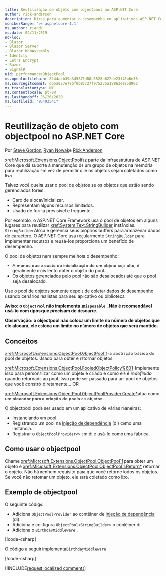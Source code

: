 ```yaml
---
title: Reutilização de objeto com objectpool no ASP.NET Core
author: rick-anderson
description: Dicas para aumentar o desempenho em aplicativos ASP.NET Core usando o objectpool.
monikerRange: '>= aspnetcore-1.1'
ms.author: riande
ms.date: 04/11/2019
no-loc:
- Blazor
- Blazor Server
- Blazor WebAssembly
- Identity
- Let's Encrypt
- Razor
- SignalR
uid: performance/ObjectPool
ms.openlocfilehash: 8244acb39a345875d80c5528a822de23f78b6e38
ms.sourcegitcommit: d65a027e78bf0b83727f975235a18863e685d902
ms.translationtype: MT
ms.contentlocale: pt-BR
ms.lasthandoff: 06/26/2020
ms.locfileid: "85403541"
---
```

# <a name="object-reuse-with-objectpool-in-aspnet-core"></a>Reutilização de objeto com objectpool no ASP.NET Core

Por [Steve Gordon](https://twitter.com/stevejgordon), [Ryan Nowak](https://github.com/rynowak)e [Rick Anderson](https://twitter.com/RickAndMSFT)

<xref:Microsoft.Extensions.ObjectPool>faz parte da infraestrutura de ASP.NET Core que dá suporte à manutenção de um grupo de objetos na memória para reutilização em vez de permitir que os objetos sejam coletados como lixo.

Talvez você queira usar o pool de objetos se os objetos que estão sendo gerenciados forem:

- Caro de alocar/inicializar.
- Representam alguns recursos limitados.
- Usado de forma previsível e frequente.

Por exemplo, o ASP.NET Core Framework usa o pool de objetos em alguns lugares para reutilizar <xref:System.Text.StringBuilder> instâncias. `StringBuilder`Aloca e gerencia seus próprios buffers para armazenar dados de caractere. O ASP.NET Core usa regularmente `StringBuilder` para implementar recursos e reusá-los proporciona um benefício de desempenho.

O pool de objetos nem sempre melhora o desempenho:

- A menos que o custo de inicialização de um objeto seja alto, é geralmente mais lento obter o objeto do pool.
- Os objetos gerenciados pelo pool não são desalocados até que o pool seja desalocado.

Use o pool de objetos somente depois de coletar dados de desempenho usando cenários realistas para seu aplicativo ou biblioteca.

**Aviso: o `ObjectPool` não implementa `IDisposable` . Não é recomendável usá-lo com tipos que precisam de descarte.**

**Observação: o objectpool não coloca um limite no número de objetos que ele alocará, ele coloca um limite no número de objetos que será mantido.**

## <a name="concepts"></a>Conceitos

<xref:Microsoft.Extensions.ObjectPool.ObjectPool`1>-a abstração básica do pool de objetos. Usado para obter e retornar objetos.

<xref:Microsoft.Extensions.ObjectPool.PooledObjectPolicy%601>-Implemente isso para personalizar como um objeto é criado e como ele é *redefinido* quando retornado ao pool. Isso pode ser passado para um pool de objetos que você constrói diretamente... OR

<xref:Microsoft.Extensions.ObjectPool.ObjectPoolProvider.Create*>atua como um alocador para a criação de pools de objetos.
<!-- REview, there is no ObjectPoolProvider<T> -->

O objectpool pode ser usado em um aplicativo de várias maneiras:

* Instanciando um pool.
* Registrando um pool na [injeção de dependência](xref:fundamentals/dependency-injection) (di) como uma instância.
* Registrar o `ObjectPoolProvider<>` em di e usá-lo como uma fábrica.

## <a name="how-to-use-objectpool"></a>Como usar o objectpool

Chame <xref:Microsoft.Extensions.ObjectPool.ObjectPool`1> para obter um objeto e <xref:Microsoft.Extensions.ObjectPool.ObjectPool`1.Return*> retornar o objeto.  Não há nenhum requisito para que você retorne todos os objetos. Se você não retornar um objeto, ele será coletado como lixo.

## <a name="objectpool-sample"></a>Exemplo de objectpool

O seguinte código:

* Adiciona `ObjectPoolProvider` ao contêiner de [injeção de dependência](xref:fundamentals/dependency-injection) (di).
* Adiciona e configura `ObjectPool<StringBuilder>` o contêiner di.
* Adiciona o `BirthdayMiddleware` .

[!code-csharp[](ObjectPool/ObjectPoolSample/Startup.cs?name=snippet)]

O código a seguir implementa`BirthdayMiddleware`

[!code-csharp[](ObjectPool/ObjectPoolSample/BirthdayMiddleware.cs?name=snippet)]

[!INCLUDE[request localized comments](~/includes/code-comments-loc.md)]
